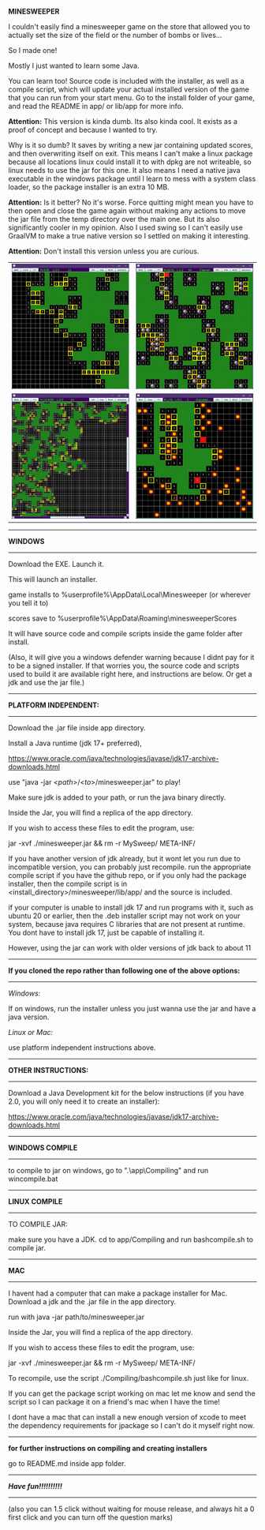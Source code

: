 **MINESWEEPER**

I couldn't easily find a minesweeper game on the store that allowed you to actually set the size of the field
or the number of bombs or lives... 

So I made one! 

Mostly I just wanted to learn some Java.

You can learn too! Source code is included with the installer, as well as a compile script, 
which will update your actual installed version of the game that you can run from your start menu.
Go to the install folder of your game, and read the README in app/ or lib/app for more info.

**Attention:** This version is kinda dumb. Its also kinda cool. It exists as a proof of concept and because I wanted to try.

Why is it so dumb? It saves by writing a new jar containing updated scores, and then overwriting itself on exit. 
This means I can't make a linux package because all locations linux could install it to with dpkg are not writeable, 
so linux needs to use the jar for this one.
It also means I need a native java executable in the windows package until I learn to mess with a system class loader, so the package installer is an extra 10 MB.

**Attention:** Is it better? No it's worse. Force quitting might mean you have to then open and close the game again without making any actions to move the jar file from the temp directory over the main one. But its also significantly cooler in my opinion. Also I used swing so I can't easily use GraalVM to make a true native version so I settled on making it interesting.

**Attention:** Don't install this version unless you are curious.

|                                                     |                                                     |
|-----------------------------------------------------|-----------------------------------------------------|
| ![Screenshot](./Screenshots/Screenshot.png)         | ![Screenshot](./Screenshots/WinScreenshot.png)      |
| ![Screenshot](./Screenshots/ScreenshotWithZoom.png) | ![Screenshot](./Screenshots/LossScreenshot.png)     |

************************************************************************************

**WINDOWS**

____________________________________________________________________________________

Download the EXE. Launch it. 

This will launch an installer.

game installs to %userprofile%\AppData\Local\Minesweeper (or wherever you tell it to)

scores save to %userprofile%\AppData\Roaming\minesweeperScores

It will have source code and compile scripts inside the game folder after install. 

(Also, it will give you a windows defender warning because I didnt pay for it to be a signed installer.
If that worries you, the source code and scripts used to build it are available right here,
and instructions are below. Or get a jdk and use the jar file.)

**********************************************************************************************************************

**PLATFORM INDEPENDENT:**

____________________________________________________________________________________

Download the .jar file inside app directory.

Install a Java runtime (jdk 17+ preferred), 

https://www.oracle.com/java/technologies/javase/jdk17-archive-downloads.html

use "java -jar <_path_>/<_to_>/minesweeper.jar" to play!

Make sure jdk is added to your path, or run the java binary directly.

Inside the Jar, you will find a replica of the app directory.

If you wish to access these files to edit the program, use:

jar -xvf ./minesweeper.jar && rm -r MySweep/ META-INF/

If you have another version of jdk already, 
but it wont let you run due to incompatible version,
you can probably just recompile. run the appropriate compile script if you have the github repo, or if you only had the package installer,
then the compile script is in \<install_directory\>/minesweeper/lib/app/ and the source is included.

if your computer is unable to install jdk 17 and run programs with it, such as ubuntu 20 or earlier, 
then the .deb installer script may not work on your system, because java requires C libraries that are not present at runtime.
You dont have to install jdk 17, just be capable of installing it.

However, using the jar can work with older versions of jdk back to about 11

***************************************************************************************************************************

**If you cloned the repo rather than following one of the above options:**

____________________________________________________________________________________

*Windows:*

If on windows, run the installer unless you just wanna use the jar and have a java version.

*Linux or Mac:*

use platform independent instructions above.

*************************************************************************************************************************************************

**OTHER INSTRUCTIONS:**

____________________________________________________________________________________________________________________________

Download a Java Development kit for the below instructions (if you have 2.0, you will only need it to create an installer):

https://www.oracle.com/java/technologies/javase/jdk17-archive-downloads.html

______________________________________________________________________________________________________________________

**WINDOWS COMPILE**

____________________________________________________________________________________

to compile to jar on windows, go to ".\app\Compiling" and run wincompile.bat

************************************************************************************

**LINUX COMPILE**

____________________________________________________________________________________

TO COMPILE JAR:

make sure you have a JDK.
cd to app/Compiling and run bashcompile.sh to compile jar.

*************************************************************************************

**MAC**

_____________________________________________________________________________________

I havent had a computer that can make a package installer for Mac. Download a jdk and the .jar file in the app directory.

run with java -jar path/to/minesweeper.jar

Inside the Jar, you will find a replica of the app directory.

If you wish to access these files to edit the program, use:

jar -xvf ./minesweeper.jar && rm -r MySweep/ META-INF/

To recompile, use the script ./Compiling/bashcompile.sh just like for linux.

If you can get the package script working on mac let me know and send the script so I can package it on a friend's mac when I have the time! 

I dont have a mac that can install a new enough version of xcode to meet the dependency requirements for jpackage so I can't do it myself right now.

_____________________________________________________________________________________

**for further instructions on compiling and creating installers**

go to README.md inside app folder.

____________________________________________________________________________________
***Have fun!!!!!!!!!!***
************************************************************************************

(also you can 1.5 click without waiting for mouse release, and always hit a 0 first click and you can turn off the question marks)
